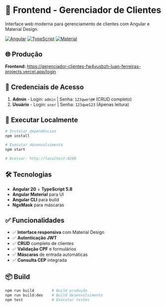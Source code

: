 # 🎨 Frontend - Gerenciador de Clientes

Interface web moderna para gerenciamento de clientes com Angular e Material Design.

[![Angular](https://img.shields.io/badge/Angular-20-red)](https://angular.io/)
[![TypeScript](https://img.shields.io/badge/TypeScript-5.8-blue)](https://www.typescriptlang.org/)
[![Material](https://img.shields.io/badge/Angular%20Material-20-purple)](https://material.angular.io/)

## 🌐 Produção

**Frontend:** https://gerenciador-clientes-fw4yusbzh-luan-ferreiras-projects.vercel.app/login

## 👤 Credenciais de Acesso

1. **Admin** - Login: `admin` | Senha: `123qwe!@#` (CRUD completo)
2. **Usuário** - Login: `user` | Senha: `123qwe123` (Apenas leitura)

## 🚀 Executar Localmente

```bash
# Instalar dependências
npm install

# Executar desenvolvimento
npm start

# Acessar: http://localhost:4200
```

## 🛠️ Tecnologias

- **Angular 20** + **TypeScript 5.8**
- **Angular Material** para UI
- **Angular CLI** para build
- **NgxMask** para máscaras

## ✅ Funcionalidades

- ✅ **Interface responsiva** com Material Design
- ✅ **Autenticação JWT**
- ✅ **CRUD** completo de clientes
- ✅ **Validação CPF** e formulários
- ✅ **Máscaras** de entrada automáticas
- ✅ **Consulta CEP** integrada

## 📦 Build

```bash
npm run build        # Build produção
npm run build:dev    # Build desenvolvimento
npm test             # Executar testes
```
